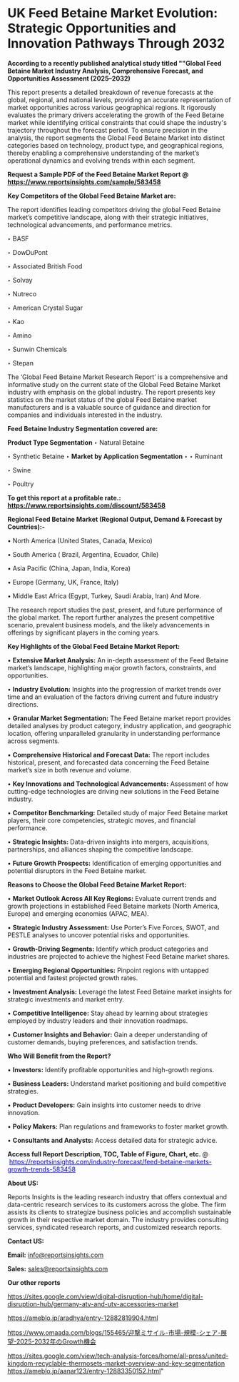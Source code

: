 # UK Feed Betaine Market Evolution: Strategic Opportunities and Innovation Pathways Through 2032

<strong>According to a recently published analytical study titled ""Global Feed Betaine Market Industry Analysis, Comprehensive Forecast, and Opportunities Assessment (2025–2032)</strong>

This report presents a detailed breakdown of revenue forecasts at the global, regional, and national levels, providing an accurate representation of market opportunities across various geographical regions. It rigorously evaluates the primary drivers accelerating the growth of the Feed Betaine market while identifying critical constraints that could shape the industry's trajectory throughout the forecast period. To ensure precision in the analysis, the report segments the Global Feed Betaine Market into distinct categories based on technology, product type, and geographical regions, thereby enabling a comprehensive understanding of the market’s operational dynamics and evolving trends within each segment.

<strong>Request a Sample PDF of the Feed Betaine Market Report </strong><strong>@<a href=https://www.reportsinsights.com/sample/583458 style=color:#0000ff;> https://www.reportsinsights.com/sample/583458</a></strong></font>

<strong>Key Competitors of the Global Feed Betaine Market are:</strong>

The report identifies leading competitors driving the global Feed Betaine market’s competitive landscape, along with their strategic initiatives, technological advancements, and performance metrics.

‣ BASF

‣ DowDuPont

‣ Associated British Food

‣ Solvay

‣ Nutreco

‣ American Crystal Sugar

‣ Kao

‣ Amino

‣ Sunwin Chemicals

‣ Stepan

The ‘Global Feed Betaine Market Research Report’ is a comprehensive and informative study on the current state of the Global Feed Betaine Market industry with emphasis on the global industry. The report presents key statistics on the market status of the global Feed Betaine market manufacturers and is a valuable source of guidance and direction for companies and individuals interested in the industry.

<strong>Feed Betaine Industry Segmentation covered are:</strong>

<strong>Product Type Segmentation</strong>
‣
Natural Betaine

‣ Synthetic Betaine
‣ 
<strong>Market by Application Segmentation</strong>
‣
‣  Ruminant

‣ Swine

‣ Poultry

<strong>To get this report at a profitable rate.: <a href=https://www.reportsinsights.com/discount/583458 style=color:#0000ff;>https://www.reportsinsights.com/discount/583458</a></strong></font>

<strong>Regional Feed Betaine Market (Regional Output, Demand &amp; Forecast by Countries):-</strong>

• North America (United States, Canada, Mexico)

• South America ( Brazil, Argentina, Ecuador, Chile)

• Asia Pacific (China, Japan, India, Korea)

• Europe (Germany, UK, France, Italy)

• Middle East Africa (Egypt, Turkey, Saudi Arabia, Iran) And More.

The research report studies the past, present, and future performance of the global market. The report further analyzes the present competitive scenario, prevalent business models, and the likely advancements in offerings by significant players in the coming years.

<strong>Key Highlights of the Global Feed Betaine Market Report:</strong>

• <strong>Extensive Market Analysis:</strong> An in-depth assessment of the Feed Betaine market’s landscape, highlighting major growth factors, constraints, and opportunities.

• <strong>Industry Evolution:</strong> Insights into the progression of market trends over time and an evaluation of the factors driving current and future industry directions.

• <strong>Granular Market Segmentation:</strong> The Feed Betaine market report provides detailed analyses by product category, industry application, and geographic location, offering unparalleled granularity in understanding performance across segments.

• <strong>Comprehensive Historical and Forecast Data:</strong> The report includes historical, present, and forecasted data concerning the Feed Betaine market’s size in both revenue and volume.

• <strong>Key Innovations and Technological Advancements:</strong> Assessment of how cutting-edge technologies are driving new solutions in the Feed Betaine industry.

• <strong>Competitor Benchmarking:</strong> Detailed study of major Feed Betaine market players, their core competencies, strategic moves, and financial performance.

• <strong>Strategic Insights:</strong> Data-driven insights into mergers, acquisitions, partnerships, and alliances shaping the competitive landscape.

• <strong>Future Growth Prospects:</strong> Identification of emerging opportunities and potential disruptors in the Feed Betaine market.

<strong>Reasons to Choose the Global Feed Betaine Market Report:</strong>

• <strong>Market Outlook Across All Key Regions:</strong> Evaluate current trends and growth projections in established Feed Betaine markets (North America, Europe) and emerging economies (APAC, MEA).

• <strong>Strategic Industry Assessment:</strong> Use Porter’s Five Forces, SWOT, and PESTLE analyses to uncover potential risks and opportunities.

• <strong>Growth-Driving Segments:</strong> Identify which product categories and industries are projected to achieve the highest Feed Betaine market shares.

• <strong>Emerging Regional Opportunities:</strong> Pinpoint regions with untapped potential and fastest projected growth rates.

• <strong>Investment Analysis:</strong> Leverage the latest Feed Betaine market insights for strategic investments and market entry.

• <strong>Competitive Intelligence:</strong> Stay ahead by learning about strategies employed by industry leaders and their innovation roadmaps.

• <strong>Customer Insights and Behavior:</strong> Gain a deeper understanding of customer demands, buying preferences, and satisfaction trends.

<strong>Who Will Benefit from the Report?</strong>

• <strong>Investors:</strong> Identify profitable opportunities and high-growth regions.

• <strong>Business Leaders:</strong> Understand market positioning and build competitive strategies.

• <strong>Product Developers:</strong> Gain insights into customer needs to drive innovation.

• <strong>Policy Makers:</strong> Plan regulations and frameworks to foster market growth.

• <strong>Consultants and Analysts:</strong> Access detailed data for strategic advice.
</ul>
<strong>Access full Report Description, TOC, Table of Figure, Chart, etc. </strong>@  <a href=https://reportsinsights.com/industry-forecast/feed-betaine-markets-growth-trends-583458 style=color:#0000ff;>https://reportsinsights.com/industry-forecast/feed-betaine-markets-growth-trends-583458</a></font>

<strong><strong>About US</strong>:</strong>

Reports Insights is the leading research industry that offers contextual and data-centric research services to its customers across the globe. The firm assists its clients to strategize business policies and accomplish sustainable growth in their respective market domain. The industry provides consulting services, syndicated research reports, and customized research reports.

<strong>Contact US:</strong>

<p class=""""><b>Email:</b> <a href=mailto:info@reportsinsights.com>info@reportsinsights.com</a></p>
<p class=""""><b>Sales:</b> <a href=mailto:sales@reportsinsights.com>sales@reportsinsights.com</a></p>

<strong>Our other reports</strong>

<a href=https://sites.google.com/view/digital-disruption-hub/home/digital-disruption-hub/germany-atv-and-utv-accessories-market>https://sites.google.com/view/digital-disruption-hub/home/digital-disruption-hub/germany-atv-and-utv-accessories-market</a>

<a href=https://ameblo.jp/aradhya/entry-12882819904.html>https://ameblo.jp/aradhya/entry-12882819904.html</a>

<a href=https://www.omaada.com/blogs/155465/迎撃ミサイル-市場-規模-シェア-展望-2025-2032年のGrowth機会>https://www.omaada.com/blogs/155465/迎撃ミサイル-市場-規模-シェア-展望-2025-2032年のGrowth機会</a>

<a href=https://sites.google.com/view/tech-analysis-forces/home/all-press/united-kingdom-recyclable-thermosets-market-overview-and-key-segmentation>https://sites.google.com/view/tech-analysis-forces/home/all-press/united-kingdom-recyclable-thermosets-market-overview-and-key-segmentation</a>
<a href=https://ameblo.jp/aanar123/entry-12883350152.html>https://ameblo.jp/aanar123/entry-12883350152.html</a>"
